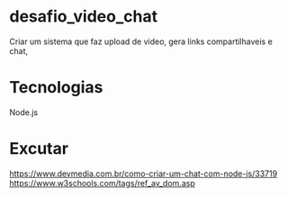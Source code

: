 # desafio_video_chat
Criar um sistema que faz upload de video, gera links compartilhaveis e chat,

# Tecnologias
Node.js


# Excutar


https://www.devmedia.com.br/como-criar-um-chat-com-node-js/33719
https://www.w3schools.com/tags/ref_av_dom.asp